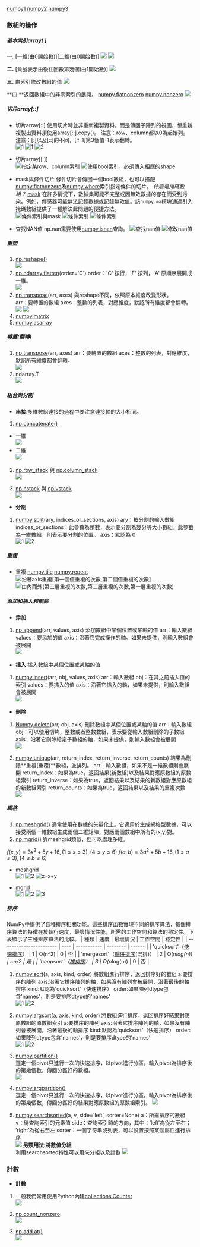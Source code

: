 [numpy1](https://www.jianshu.com/p/166e04e7b659)
[numpy2](https://www.jianshu.com/p/520084e85f2d)
[numpy3](https://www.jianshu.com/p/98deb28eacbe)
### 數組的操作 ###
##### 基本索引array[ ] #####
**一.**  [一維(由0開始數)][二維(由0開始數)]
![](https://upload-images.jianshu.io/upload_images/13539817-0213fcca0799ae61.png?imageMogr2/auto-orient/strip%7CimageView2/2/w/1240)    ![](https://upload-images.jianshu.io/upload_images/13539817-86a36970d870e6c8.png?imageMogr2/auto-orient/strip%7CimageView2/2/w/1240)

**二.**  [負號表示由後往回數第幾個(由1開始數)]
![](https://upload-images.jianshu.io/upload_images/13539817-dcfa978ddd454612.png?imageMogr2/auto-orient/strip%7CimageView2/2/w/1240)

**三.**  由索引修改數組的值
![](https://upload-images.jianshu.io/upload_images/13539817-7634fec71b7d34f1.png?imageMogr2/auto-orient/strip%7CimageView2/2/w/1240)

**四.**返回數組中的非零索引的展開。
[numpy.flatnonzero](https://docs.scipy.org/doc/numpy/reference/generated/numpy.flatnonzero.html#numpy-flatnonzero)
[numpy.nonzero](https://docs.scipy.org/doc/numpy/reference/generated/numpy.nonzero.html#numpy-nonzero)
![](https://upload-images.jianshu.io/upload_images/13539817-bdcd94d7d1df7d0d.png?imageMogr2/auto-orient/strip%7CimageView2/2/w/1240)


##### 切片array[::] #####
- 切片array[::]
使用切片時並非重新複製資料，而是傳回子陣列的視圖，想重新複製出資料須使用array[::].copy()。
注意：row、column都以0為起始列。
注意：[:]以及[::]的不同，[::-1]第3個值-1表示翻轉。  
![1](https://upload-images.jianshu.io/upload_images/13539817-a8f361deb0b74046.png?imageMogr2/auto-orient/strip%7CimageView2/2/w/1240)    ![1](https://upload-images.jianshu.io/upload_images/13539817-1b9b6b67bf94dce5.png?imageMogr2/auto-orient/strip%7CimageView2/2/w/1240)  ![2](https://upload-images.jianshu.io/upload_images/13539817-c763ff280cc93f73.png?imageMogr2/auto-orient/strip%7CimageView2/2/w/1240)  
- 切片array[[ ]]  
![指定某row、column索引](https://upload-images.jianshu.io/upload_images/13539817-a3c34bd252be96cc.png?imageMogr2/auto-orient/strip%7CimageView2/2/w/1240)     ![使用bool索引，必須傳入相應的shape](https://upload-images.jianshu.io/upload_images/13539817-80618a53baa2bd01.png?imageMogr2/auto-orient/strip%7CimageView2/2/w/1240)

- mask與條件切片
條件切片會傳回一個bool數組，也可以搭配[numpy.flatnonzero](https://docs.scipy.org/doc/numpy/reference/generated/numpy.flatnonzero.html#numpy-flatnonzero)及[numpy.where](https://docs.scipy.org/doc/numpy/reference/generated/numpy.where.html#numpy-where)索引指定條件的切片。
*什麼是掩碼數組？*
[mask](https://docs.scipy.org/doc/numpy/reference/maskedarray.html)
在許多情況下，數據集可能不完整或因無效數據的存在而受到污染。例如，傳感器可能無法記錄數據或記錄無效值。該`numpy.ma`模塊通過引入掩碼數組提供了一種解決此問題的便捷方法。  
![條件索引與mask](https://upload-images.jianshu.io/upload_images/13539817-dbd1f2b005778213.png?imageMogr2/auto-orient/strip%7CimageView2/2/w/1240)    ![條件索引](https://upload-images.jianshu.io/upload_images/13539817-cb96fedbe39fe4b1.png?imageMogr2/auto-orient/strip%7CimageView2/2/w/1240)     ![條件索引](https://upload-images.jianshu.io/upload_images/13539817-e265e7834293df38.png?imageMogr2/auto-orient/strip%7CimageView2/2/w/1240)     
- 查找NAN值
np.nan需要使用[numpy.isnan](https://docs.scipy.org/doc/numpy/reference/generated/numpy.isnan.html#numpy-isnan)查詢。
![查找nan值](https://upload-images.jianshu.io/upload_images/13539817-5fbbf995b877a64a.png?imageMogr2/auto-orient/strip%7CimageView2/2/w/1240)     ![修改nan值](https://upload-images.jianshu.io/upload_images/13539817-83d6c71826856d5a.png?imageMogr2/auto-orient/strip%7CimageView2/2/w/1240)

##### 重塑 #####
1) [np.reshape()](https://docs.scipy.org/doc/numpy/reference/generated/numpy.reshape.html)  
![](https://upload-images.jianshu.io/upload_images/13539817-56e7fce114e5f29d.png?imageMogr2/auto-orient/strip%7CimageView2/2/w/1240)
2) [np.ndarray.flatten](https://docs.scipy.org/doc/numpy/reference/generated/numpy.ndarray.flatten.html)(order='C')
order：'C'  按行，'F'  按列，'A'  原順序展開成一維。  
![](https://upload-images.jianshu.io/upload_images/13539817-64cc0c6ac076183e.png?imageMogr2/auto-orient/strip%7CimageView2/2/w/1240)
3) [np.transpose](https://docs.scipy.org/doc/numpy/reference/generated/numpy.transpose.html)(arr, axes)
與reshape不同，依照原本維度改變形狀。  
arr：要轉置的數組
axes：整數的列表，對應維度，默認所有維度都會翻轉。
![](https://upload-images.jianshu.io/upload_images/13539817-b8f101b8e9071070.png?imageMogr2/auto-orient/strip%7CimageView2/2/w/1240)    ![](https://upload-images.jianshu.io/upload_images/13539817-1f4c03e978d6d0c5.png?imageMogr2/auto-orient/strip%7CimageView2/2/w/1240)
4) [numpy.matrix](https://docs.scipy.org/doc/numpy/reference/generated/numpy.matrix.html)
5) [numpy.asarray](https://docs.scipy.org/doc/numpy/reference/generated/numpy.asarray.html#numpy-asarray)


##### 轉置(翻轉) #####
1) [np.transpose](https://docs.scipy.org/doc/numpy/reference/generated/numpy.transpose.html)(arr, axes)
arr：要轉置的數組
axes：整數的列表，對應維度，默認所有維度都會翻轉。  
![](https://upload-images.jianshu.io/upload_images/13539817-9a0a7a3b1f5ddcff.png?imageMogr2/auto-orient/strip%7CimageView2/2/w/1240)
2) ndarray.T  
![](https://upload-images.jianshu.io/upload_images/13539817-28c4f743cf59ec5b.png?imageMogr2/auto-orient/strip%7CimageView2/2/w/1240)

##### 組合與分割 #####
- **串接**:多維數組連接的過程中要注意連接軸的大小相同。
1) [np.concatenate()](https://docs.scipy.org/doc/numpy/reference/generated/numpy.concatenate.html)  
- 一維  
![](https://upload-images.jianshu.io/upload_images/13539817-98170f2886326021.png?imageMogr2/auto-orient/strip%7CimageView2/2/w/1240)
- 二維  
![](https://upload-images.jianshu.io/upload_images/13539817-4fbd3004026b416f.png?imageMogr2/auto-orient/strip%7CimageView2/2/w/1240)

2) [np.row_stack](https://docs.scipy.org/doc/numpy/reference/generated/numpy.ma.row_stack.html) 與 [np.column_stack](https://docs.scipy.org/doc/numpy/reference/generated/numpy.column_stack.html)  
![](https://upload-images.jianshu.io/upload_images/13539817-e6b4383a241a8568.png?imageMogr2/auto-orient/strip%7CimageView2/2/w/1240)

3) [np.hstack](https://docs.scipy.org/doc/numpy/reference/generated/numpy.hstack.html) 與 [np.vstack](https://docs.scipy.org/doc/numpy/reference/generated/numpy.vstack.html)  
![](https://upload-images.jianshu.io/upload_images/13539817-9c0e013500acbc2f.png?imageMogr2/auto-orient/strip%7CimageView2/2/w/1240)

- **分割**
1) [numpy.split](https://docs.scipy.org/doc/numpy/reference/generated/numpy.split.html)(ary, indices_or_sections, axis)
ary：被分割的輸入數組
indices_or_sections：此參數為整數，表示要分割為幾分等大小數組。此參數為一維數組，則表示要分割的位置。
axis：默認為 0  
![1](https://upload-images.jianshu.io/upload_images/13539817-3ee8891acc13e1a8.png?imageMogr2/auto-orient/strip%7CimageView2/2/w/1240)  ![2](https://upload-images.jianshu.io/upload_images/13539817-60a0b9fae690a5aa.png?imageMogr2/auto-orient/strip%7CimageView2/2/w/1240)

##### 重複 #####
- 重複
[numpy.tile](https://docs.scipy.org/doc/numpy/reference/generated/numpy.tile.html#numpy-tile)
[numpy.repeat](https://docs.scipy.org/doc/numpy/reference/generated/numpy.repeat.html#numpy-repeat)
![沿著axis重複[第一個值重複的次數,第二個值重複的次數]](https://upload-images.jianshu.io/upload_images/13539817-a7e03fd08b1966f7.png?imageMogr2/auto-orient/strip%7CimageView2/2/w/1240)    ![由內而外(第三層重複的次數,第二層重複的次數,第一層重複的次數)](https://upload-images.jianshu.io/upload_images/13539817-49441c5ce729552b.png?imageMogr2/auto-orient/strip%7CimageView2/2/w/1240)

##### 添加和插入和刪除 #####
- **添加**
1) [np.append](https://docs.scipy.org/doc/numpy-1.13.0/reference/generated/numpy.append.html)(arr, values, axis)
添加數組中某個位置或某軸的值
arr：輸入數組
values：要添加的值
axis：沿著它完成操作的軸。如果未提供，則輸入數組會被展開   
![](https://upload-images.jianshu.io/upload_images/13539817-5a0666f4e91c9b93.png?imageMogr2/auto-orient/strip%7CimageView2/2/w/1240)

- **插入**
插入數組中某個位置或某軸的值
1) [numpy.insert](https://docs.scipy.org/doc/numpy/reference/generated/numpy.insert.html)(arr, obj, values, axis)
arr：輸入數組
obj：在其之前插入值的索引
values：要插入的值
axis：沿著它插入的軸，如果未提供，則輸入數組會被展開   
![](https://upload-images.jianshu.io/upload_images/13539817-f4895bf6fa9908cb.png?imageMogr2/auto-orient/strip%7CimageView2/2/w/1240)

- **刪除**
1) [Numpy.delete](https://docs.scipy.org/doc/numpy/reference/generated/numpy.delete.html)(arr, obj, axis)
刪除數組中某個位置或某軸的值
arr：輸入數組
obj：可以使用切片，整數或者整數數組，表示要從輸入數組刪除的子數組
axis：沿著它刪除給定子數組的軸，如果未提供，則輸入數組會被展開    
![](https://upload-images.jianshu.io/upload_images/13539817-314bbc5cf7aee415.png?imageMogr2/auto-orient/strip%7CimageView2/2/w/1240)

2) [numpy.unique](https://docs.scipy.org/doc/numpy/reference/generated/numpy.unique.html)(arr, return_index, return_inverse, return_counts)
結果為刪除**重複(重覆)**數組，並排列。
arr：輸入數組，如果不是一維數組則會展開
return_index：如果為true，返回結果(新數組)以及結果對應原數組的原數組索引
return_inverse：如果為true，返回結果以及結果的新數組對應原數組的新數組索引
return_counts：如果為true，返回結果以及結果的重複次數  
![](https://upload-images.jianshu.io/upload_images/13539817-76703c6c4d3fbc6e.png?imageMogr2/auto-orient/strip%7CimageView2/2/w/1240)

##### 網格 #####
1) [np.meshgrid()](https://docs.scipy.org/doc/numpy/reference/generated/numpy.meshgrid.html)
通常使用在數據的矢量化上。它適用於生成網格型數據，可以接受兩個一維數組生成兩個二維矩陣，對應兩個數組中所有的(x,y)對。
2) [np.mgrid()](https://docs.scipy.org/doc/numpy/reference/generated/numpy.mgrid.html)
與meshgrid類似，但可以處理多維。

$f(x,y)=3x^2+5y+16,(1≤x≤3),(4≤y≤6)$
$f(a,b)=3a^2+5b+16,(1≤a≤3),(4≤b≤6)$  
- meshgrid  
![1](https://upload-images.jianshu.io/upload_images/13539817-d47d7a0bf09eb4c6.png?imageMogr2/auto-orient/strip%7CimageView2/2/w/1240)  ![2](https://upload-images.jianshu.io/upload_images/13539817-a856053c6a13a79f.png?imageMogr2/auto-orient/strip%7CimageView2/2/w/1240)
![z=x+y](https://upload-images.jianshu.io/upload_images/13539817-35ec0a93b6f83ba1.png?imageMogr2/auto-orient/strip%7CimageView2/2/w/1240)

- mgrid  
![1](https://upload-images.jianshu.io/upload_images/13539817-d64d1874c46f2373.png?imageMogr2/auto-orient/strip%7CimageView2/2/w/1240)  ![2](https://upload-images.jianshu.io/upload_images/13539817-bd6b1c48438931f2.png?imageMogr2/auto-orient/strip%7CimageView2/2/w/1240)  ![3](https://upload-images.jianshu.io/upload_images/13539817-1b7f365cb84b18de.png?imageMogr2/auto-orient/strip%7CimageView2/2/w/1240)


##### 排序 #####
NumPy中提供了各種排序相關功能。這些排序函數實現不同的排序算法，每個排序算法的特徵在於執行速度，最壞情況性能，所需的工作空間和算法的穩定性。下表顯示了三種排序算法的比較。
| 種類                    | 速度 | 最壞情況    | 工作空間 | 穩定性 |
| ----------------------- | ---- | ----------- | -------- | ------ |
| 'quicksort'（[快速排序](http://alrightchiu.github.io/SecondRound/comparison-sort-quick-sortkuai-su-pai-xu-fa.html)） | 1    | O(n^2)      | 0        | 否     |
| 'mergesort'（[歸併排序](http://alrightchiu.github.io/SecondRound/comparison-sort-merge-sorthe-bing-pai-xu-fa.html)(混排)）  | 2    | O(n*log(n)) | ~n/2     | 是     |
| 'heapsort'（[堆排序](http://alrightchiu.github.io/SecondRound/comparison-sort-heap-sortdui-ji-pai-xu-fa.html)）    | 3    | O(n*log(n)) | 0        | 否     |

1) [numpy.sort](https://docs.scipy.org/doc/numpy/reference/generated/numpy.sort.html)(a, axis, kind, order)
將數組進行排序，返回排序好的數組
a:要排序的陣列
axis:沿著它排序陣列的軸，如果沒有陣列會被展開，沿著最後的軸排序
kind:默認為'quicksort'（快速排序）
order:如果陣列dtype包含'names'，則是要排序dtype的'names'   
![1](https://upload-images.jianshu.io/upload_images/13539817-592fa998f08d9a36.png?imageMogr2/auto-orient/strip%7CimageView2/2/w/1240)  ![2](https://upload-images.jianshu.io/upload_images/13539817-2781e57599792c2b.png?imageMogr2/auto-orient/strip%7CimageView2/2/w/1240)

2) [numpy.argsort](https://docs.scipy.org/doc/numpy/reference/generated/numpy.argsort.html)(a, axis, kind, order)
將數組進行排序，返回排序好結果對應原數組的原數組索引
a:要排序的陣列
axis:沿著它排序陣列的軸，如果沒有陣列會被展開，沿著最後的軸排序
kind:默認為'quicksort'（快速排序）
order:如果陣列dtype包含'names'，則是要排序dtype的'names'    
![1](https://upload-images.jianshu.io/upload_images/13539817-92c26ff4b9ffdbbf.png?imageMogr2/auto-orient/strip%7CimageView2/2/w/1240)  ![2](https://upload-images.jianshu.io/upload_images/13539817-1f0398a245b2596f.png?imageMogr2/auto-orient/strip%7CimageView2/2/w/1240)

3) [numpy.partition()](https://docs.scipy.org/doc/numpy/reference/generated/numpy.partition.html)  
選定一個pivot只進行一次的快速排序，以pivot進行分區。輸入pivot為排序後的第幾個數，傳回分區好的數組。   
![](https://upload-images.jianshu.io/upload_images/13539817-32e12eeea18c6b7b.png?imageMogr2/auto-orient/strip%7CimageView2/2/w/1240)

4) [numpy.argpartition()](https://docs.scipy.org/doc/numpy/reference/generated/numpy.argpartition.html)  
選定一個pivot只進行一次的快速排序，以pivot進行分區。輸入pivot為排序後的第幾個數，傳回分區好的結果對應原數組的原數組索引。 
![](https://upload-images.jianshu.io/upload_images/13539817-69dde5d86e6e75c7.png?imageMogr2/auto-orient/strip%7CimageView2/2/w/1240)

5) [numpy.searchsorted](https://docs.scipy.org/doc/numpy/reference/generated/numpy.searchsorted.html)(a, v, side='left', sorter=None)
a：所需排序的數組
v：待查詢索引的元素值
side：查詢索引時的方向，其中：′left′為從左至右；′right′為從右至左
sorter：一個字符串或列表，可以設置按照某個屬性進行排序   
![](https://upload-images.jianshu.io/upload_images/13539817-193fd8fbfeac534f.png?imageMogr2/auto-orient/strip%7CimageView2/2/w/1240)                                                **另類用法:將數值分組**    
利用searchsorted特性可以用來分組以及計數
![](https://upload-images.jianshu.io/upload_images/13539817-718c6892803a4341.png?imageMogr2/auto-orient/strip%7CimageView2/2/w/1240)


### 計數 ###
- **計數**
1) 一般我們常用使用Python內建[collections.Counter](https://docs.python.org/2/library/collections.html#collections.Counter)   
![](https://upload-images.jianshu.io/upload_images/13539817-72f844ca2760332a.png?imageMogr2/auto-orient/strip%7CimageView2/2/w/1240)

2) [np.count_nonzero](https://docs.scipy.org/doc/numpy/reference/generated/numpy.count_nonzero.html)  
![](https://upload-images.jianshu.io/upload_images/13539817-c4ac63e74356ebc4.png?imageMogr2/auto-orient/strip%7CimageView2/2/w/1240)

3) [np.add.at()](https://docs.scipy.org/doc/numpy-1.15.0/reference/generated/numpy.ufunc.at.html)  
![](https://upload-images.jianshu.io/upload_images/13539817-8859139bf71e72d5.png?imageMogr2/auto-orient/strip%7CimageView2/2/w/1240)

